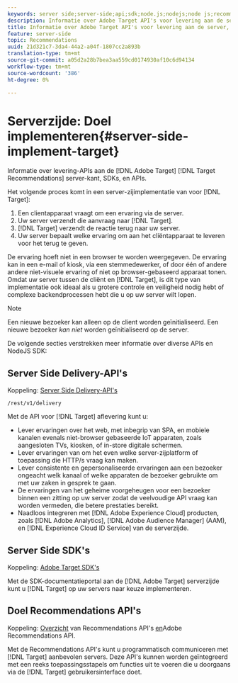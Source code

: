 ```yaml
---
keywords: server side;server-side;api;sdk;node.js;nodejs;node js;recommendations api;api:apis
description: Informatie over Adobe Target API's voor levering aan de server, SDK's en doel-Recommendations API's.
title: Informatie over Adobe Target API's voor levering aan de server, Node.js SDK en Target Recommendations API's.
feature: server-side
topic: Recommendations
uuid: 21d321c7-3da4-44a2-a04f-1807cc2a893b
translation-type: tm+mt
source-git-commit: a05d2a28b7bea3aa559cd0174930af10c6d94134
workflow-type: tm+mt
source-wordcount: '386'
ht-degree: 0%

---
```



# Serverzijde: Doel implementeren{#server-side-implement-target}

Informatie over levering-APIs aan de [!DNL Adobe Target] [!DNL Target Recommendations] server-kant, SDKs, en APIs.

Het volgende proces komt in een server-zijimplementatie van voor [!DNL Target]:

1. Een clientapparaat vraagt om een ervaring via de server.
1. Uw server verzendt die aanvraag naar [!DNL Target].
1. [!DNL Target] verzendt de reactie terug naar uw server.
1. Uw server bepaalt welke ervaring om aan het cliëntapparaat te leveren voor het terug te geven.

De ervaring hoeft niet in een browser te worden weergegeven. De ervaring kan in een e-mail of kiosk, via een stemmedewerker, of door één of andere andere niet-visuele ervaring of niet op browser-gebaseerd apparaat tonen. Omdat uw server tussen de cliënt en [!DNL Target], is dit type van implementatie ook ideaal als u grotere controle en veiligheid nodig hebt of complexe backendprocessen hebt die u op uw server wilt lopen.

>[!NOTE]
>
>Een nieuwe bezoeker kan alleen op de client worden geïnitialiseerd. Een nieuwe bezoeker *kan niet* worden geïnitialiseerd op de server.

De volgende secties verstrekken meer informatie over diverse APIs en NodeJS SDK:

## Server Side Delivery-API&#39;s

Koppeling: [Server Side Delivery-API&#39;s](https://developers.adobetarget.com/api/delivery-api/)

`/rest/v1/delivery`

Met de API voor [!DNL Target] aflevering kunt u:

* Lever ervaringen over het web, met inbegrip van SPA, en mobiele kanalen evenals niet-browser gebaseerde IoT apparaten, zoals aangesloten TVs, kiosken, of in-store digitale schermen.
* Lever ervaringen van om het even welke server-zijplatform of toepassing die HTTP/s vraag kan maken.
* Lever consistente en gepersonaliseerde ervaringen aan een bezoeker ongeacht welk kanaal of welke apparaten de bezoeker gebruikte om met uw zaken in gesprek te gaan.
* De ervaringen van het geheime voorgeheugen voor een bezoeker binnen een zitting op uw server zodat de veelvoudige API vraag kan worden vermeden, die betere prestaties bereikt.
* Naadloos integreren met [!DNL Adobe Experience Cloud] producten, zoals [!DNL Adobe Analytics], [!DNL Adobe Audience Manager] (AAM), en [!DNL Experience Cloud ID Service] van de serverzijde.

## Server Side SDK&#39;s

Koppeling: [Adobe Target SDK&#39;s](https://adobetarget-sdks.gitbook.io/docs/)

Met de SDK-documentatieportal aan de [!DNL Adobe Target] serverzijde kunt u [!DNL Target] op uw servers naar keuze implementeren.

## Doel Recommendations API&#39;s

Koppeling: [Overzicht](https://developers.adobetarget.com/api/recommendations) van Recommendations API&#39;s [en](https://experienceleague.adobe.com/docs/target-learn/recommendations-api-tutorial/recs-api-overview.html)Adobe Recommendations API.

Met de Recommendations API&#39;s kunt u programmatisch communiceren met [!DNL Target] aanbevolen servers. Deze API&#39;s kunnen worden geïntegreerd met een reeks toepassingsstapels om functies uit te voeren die u doorgaans via de [!DNL Target] gebruikersinterface doet.
